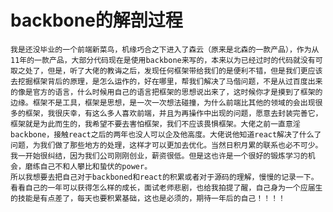 
backbone的解剖过程
=================
    我是还没毕业的一个前端新菜鸟，机缘巧合之下进入了森云（原来是北森的一款产品），作为从11年的一款产品，大部分代码现在是使用backbone来写的，本来以为已经过时的代码就没有可取之处了，但是，听了大佬的教诲之后，发现任何框架带给我们的是便利不错，但是我们更应该去挖掘框架背后的原理，是怎么运作的，好在哪里，帮我们解决了马偕问题，不是从过百度出来的像是官方的语言，什么时候用自己的语言把框架的思想说出来了，这时候你才是摸到了框架的边缘。框架不是工具，框架是思想，是一次一次想法碰撞，为什么前端比其他的领域的会出现很多的框架，我很庆幸，有这么多人喜欢前端，并且为再操作中出现的问题，愿意去封装完善它，框架就是为此而生的，我希望不要去害怕框架，我们不应该畏惧框架。大佬之前一直意淫backbone，接触react之后的两年也没人可以企及他高度。大佬说他知道react解决了什么了问题，为我们做了那些地方的处理，这样才可以更加去优化。当然日积月累的联系也必不可少。
    我一开始很纠结，因为我们公司刚刚创业，薪资很低。但是这也许是一个很好的锻炼学习的机会，磨练自己不和人攀比和蛰伏的power。
    所以我想要去把自己对于backboned和react的积累或者对于源码的理解，慢慢的记录一下。看看自己的一年可以获得怎么样的成长，面试老师悲剧，也给我拍提了醒，自己身为一个应届生的技能是有点差了，每天也要积累基础，这也是必须的，期待一年后的自己！！！！
    
